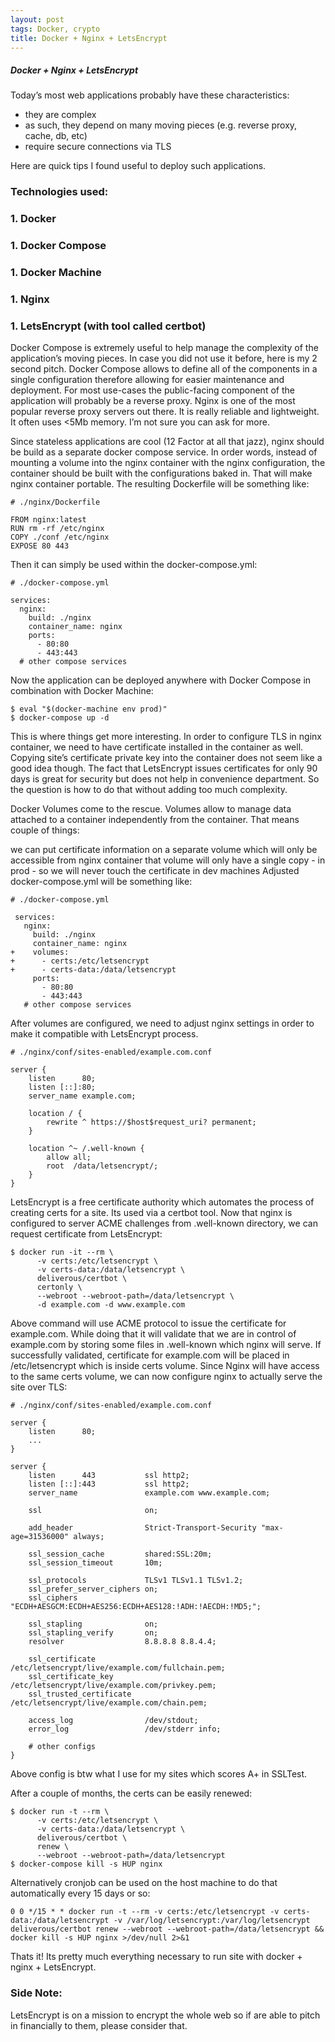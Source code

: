 ```yaml
---
layout: post
tags: Docker, crypto
title: Docker + Nginx + LetsEncrypt
---
```

##### Docker + Nginx + LetsEncrypt

Today’s most web applications probably have these characteristics:

- they are complex
- as such, they depend on many moving pieces (e.g. reverse proxy, cache, db, etc)
- require secure connections via TLS

Here are quick tips I found useful to deploy such applications.

### Technologies used:

### 1. Docker
### 1. Docker Compose
### 1. Docker Machine
### 1. Nginx
### 1. LetsEncrypt (with tool called certbot)

Docker Compose is extremely useful to help manage the complexity of the application’s moving pieces. In case you did not use it before, here is my 2 second pitch. Docker Compose allows to define all of the components in a single configuration therefore allowing for easier maintenance and deployment.
For most use-cases the public-facing component of the application will probably be a reverse proxy. Nginx is one of the most popular reverse proxy servers out there. It is really reliable and lightweight. It often uses <5Mb memory. I’m not sure you can ask for more.

Since stateless applications are cool (12 Factor at all that jazz), nginx should be build as a separate docker compose service. In order words, instead of mounting a volume into the nginx container with the nginx configuration, the container should be built with the configurations baked in. That will make nginx container portable. The resulting Dockerfile will be something like:
```
# ./nginx/Dockerfile

FROM nginx:latest
RUN rm -rf /etc/nginx
COPY ./conf /etc/nginx
EXPOSE 80 443
```
Then it can simply be used within the docker-compose.yml:

```
# ./docker-compose.yml

services:
  nginx:
    build: ./nginx
    container_name: nginx
    ports:
      - 80:80
      - 443:443
  # other compose services
```
Now the application can be deployed anywhere with Docker Compose in combination with Docker Machine:

```
$ eval "$(docker-machine env prod)"
$ docker-compose up -d
```
This is where things get more interesting. In order to configure TLS in nginx container, we need to have certificate installed in the container as well. Copying site’s certificate private key into the container does not seem like a good idea though. The fact that LetsEncrypt issues certificates for only 90 days is great for security but does not help in convenience department. So the question is how to do that without adding too much complexity.

Docker Volumes come to the rescue. Volumes allow to manage data attached to a container independently from the container. That means couple of things:

we can put certificate information on a separate volume which will only be accessible from nginx container
that volume will only have a single copy - in prod - so we will never touch the certificate in dev machines
Adjusted docker-compose.yml will be something like:
```
# ./docker-compose.yml

 services:
   nginx:
     build: ./nginx
     container_name: nginx
+    volumes:
+      - certs:/etc/letsencrypt
+      - certs-data:/data/letsencrypt
     ports:
       - 80:80
       - 443:443
   # other compose services
```
After volumes are configured, we need to adjust nginx settings in order to make it compatible with LetsEncrypt process.
```
# ./nginx/conf/sites-enabled/example.com.conf

server {
    listen      80;
    listen [::]:80;
    server_name example.com;

    location / {
        rewrite ^ https://$host$request_uri? permanent;
    }

    location ^~ /.well-known {
        allow all;
        root  /data/letsencrypt/;
    }
}
```
LetsEncrypt is a free certificate authority which automates the process of creating certs for a site. Its used via a certbot tool. Now that nginx is configured to server ACME challenges from .well-known directory, we can request certificate from LetsEncrypt:
```
$ docker run -it --rm \
      -v certs:/etc/letsencrypt \
      -v certs-data:/data/letsencrypt \
      deliverous/certbot \
      certonly \
      --webroot --webroot-path=/data/letsencrypt \
      -d example.com -d www.example.com
```
Above command will use ACME protocol to issue the certificate for example.com. While doing that it will validate that we are in control of example.com by storing some files in .well-known which nginx will serve. If successfully validated, certificate for example.com will be placed in /etc/letsencrypt which is inside certs volume. Since Nginx will have access to the same certs volume, we can now configure nginx to actually serve the site over TLS:
```
# ./nginx/conf/sites-enabled/example.com.conf

server {
    listen      80;
    ...
}

server {
    listen      443           ssl http2;
    listen [::]:443           ssl http2;
    server_name               example.com www.example.com;

    ssl                       on;

    add_header                Strict-Transport-Security "max-age=31536000" always;

    ssl_session_cache         shared:SSL:20m;
    ssl_session_timeout       10m;

    ssl_protocols             TLSv1 TLSv1.1 TLSv1.2;
    ssl_prefer_server_ciphers on;
    ssl_ciphers               "ECDH+AESGCM:ECDH+AES256:ECDH+AES128:!ADH:!AECDH:!MD5;";

    ssl_stapling              on;
    ssl_stapling_verify       on;
    resolver                  8.8.8.8 8.8.4.4;

    ssl_certificate           /etc/letsencrypt/live/example.com/fullchain.pem;
    ssl_certificate_key       /etc/letsencrypt/live/example.com/privkey.pem;
    ssl_trusted_certificate   /etc/letsencrypt/live/example.com/chain.pem;

    access_log                /dev/stdout;
    error_log                 /dev/stderr info;

    # other configs
}
```
Above config is btw what I use for my sites which scores A+ in SSLTest.

After a couple of months, the certs can be easily renewed:

```
$ docker run -t --rm \
      -v certs:/etc/letsencrypt \
      -v certs-data:/data/letsencrypt \
      deliverous/certbot \
      renew \
      --webroot --webroot-path=/data/letsencrypt
$ docker-compose kill -s HUP nginx
```
Alternatively cronjob can be used on the host machine to do that automatically every 15 days or so:

```
0 0 */15 * * docker run -t --rm -v certs:/etc/letsencrypt -v certs-data:/data/letsencrypt -v /var/log/letsencrypt:/var/log/letsencrypt deliverous/certbot renew --webroot --webroot-path=/data/letsencrypt && docker kill -s HUP nginx >/dev/null 2>&1
```
Thats it! Its pretty much everything necessary to run site with docker + nginx + LetsEncrypt.

### Side Note:

LetsEncrypt is on a mission to encrypt the whole web so if are able to pitch in financially to them, please consider that.
